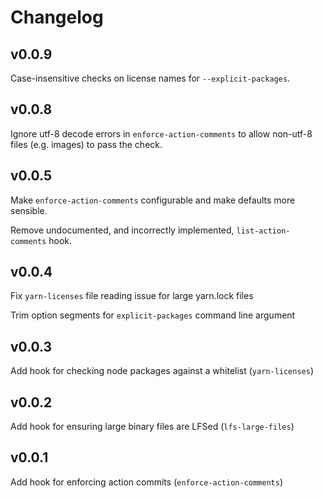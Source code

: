 # Changelog

## v0.0.9

Case-insensitive checks on license names for `--explicit-packages`.

## v0.0.8

Ignore utf-8 decode errors in `enforce-action-comments` to allow non-utf-8 files (e.g. images) to pass the check.

## v0.0.5

Make `enforce-action-comments` configurable and make defaults more sensible.

Remove undocumented, and incorrectly implemented, `list-action-comments` hook.

## v0.0.4

Fix `yarn-licenses` file reading issue for large yarn.lock files

Trim option segments for `explicit-packages` command line argument

## v0.0.3

Add hook for checking node packages against a whitelist (`yarn-licenses`)

## v0.0.2

Add hook for ensuring large binary files are LFSed (`lfs-large-files`)

## v0.0.1

Add hook for enforcing action commits (`enforce-action-comments`)
